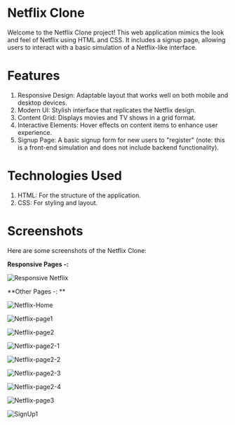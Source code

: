 # Netflix Clone
Welcome to the Netflix Clone project! This web application mimics the look and feel of Netflix using HTML and CSS. It includes a signup page, allowing users to interact with a basic simulation of a Netflix-like interface.


# Features
 1. Responsive Design: Adaptable layout that works well on both mobile and desktop devices.
 2. Modern UI: Stylish interface that replicates the Netflix design.
 3. Content Grid: Displays movies and TV shows in a grid format.
 4. Interactive Elements: Hover effects on content items to enhance user experience.
 5. Signup Page: A basic signup form for new users to "register" (note: this is a front-end simulation and does not include backend functionality).
    
# Technologies Used
 1. HTML: For the structure of the application.
 2. CSS: For styling and layout.

# Screenshots
Here are some screenshots of the Netflix Clone:

**Responsive Pages -:**

![Responsive Netflix](https://github.com/user-attachments/assets/ce3b6601-f703-4181-ae9b-7862bc3fee08)

**Other Pages -: **


![Netflix-Home](https://github.com/user-attachments/assets/b4dd6061-d1b8-467c-8d78-d76555600003)

![Netflix-page1](https://github.com/user-attachments/assets/5a65f3a1-4242-461e-97a4-6312f8a0717b)

![Netflix-page2](https://github.com/user-attachments/assets/ae98e315-33cc-4d7f-9844-5e7d7f041827)

![Netflix-page2-1](https://github.com/user-attachments/assets/5c63a859-325d-4e94-8256-95a1db635555)

![Netflix-page2-2](https://github.com/user-attachments/assets/e1ca600c-e67b-4e81-8c95-e32290076ca1)

![Netflix-page2-3](https://github.com/user-attachments/assets/fe5d5698-6e96-4481-8b72-e0b26f27d795)

![Netflix-page2-4](https://github.com/user-attachments/assets/144f22bc-2dca-4d07-a902-5785d25a2ade)

![Netflix-page3](https://github.com/user-attachments/assets/3a52faf2-18f6-4272-a3c0-a455aca04480)

![SignUp1](https://github.com/user-attachments/assets/96debf36-5db5-4520-9643-994d1180b38d)





